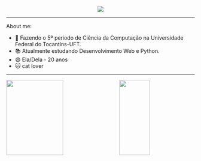 <p align="center">
  <a href="https://github.com/I-sena"><img src="https://readme-typing-svg.demolab.com?      font=Fira+Code&size=25&pause=1002&color=f75c7e&width=435&lines=Hi%2C+i'm+Izabela+Sena+%F0%9F%91%8B;Welcome+to+my+profile!!+%F0%9F%98%8E&center=true&vCenter=true"></a>
</p>

---

About me:
+ 🔭 Fazendo o 5º periodo de Ciência da Computação na Universidade Federal do Tocantins-UFT.
+ 📚 Atualmente estudando Desenvolvimento Web e Python.
+ 😄 Ela/Dela - 20 anos
+ 🐱 cat lover

----

<a href="https://github.com/I-sena">
  <img height="200px" width="55%" align="left" src="https://github-readme-stats.vercel.app/api?username=I-sena&count_private=true&show_icons=true&theme=dark" />
</a>

<a href="https://github.com/I-sena">
  <img height="200px" width="40%" align="right" src="https://github-readme-stats.vercel.app/api/top-langs/?username=I-sena&layout=compact&theme=dark" />
</a>
